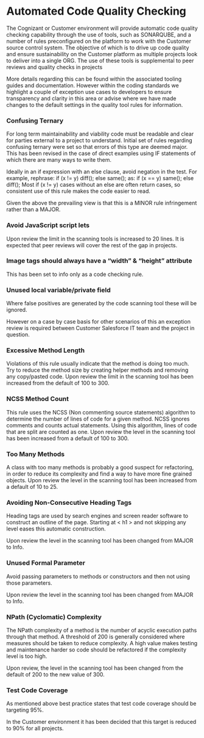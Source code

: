 # Automated Code Quality Checking

The Cognizant or Customer environment will provide automatic code quality checking capability through the use of tools, such as SONARQUBE, and a number of rules preconfigured on the platform to work with the Customer source control system. The objective of which is to drive up code quality and ensure sustainability on the Customer platform as multiple projects look to deliver into a single ORG. The use of these tools is supplemental to peer reviews and quality checks in projects

More details regarding this can be found within the associated tooling guides and documentation. However within the coding standards we highlight a couple of exception use cases to developers to ensure transparency and clarity in this area or advise where we have made changes to the default settings in the quality tool rules for information.
### Confusing Ternary

For long term maintainability and viability code must be readable and clear for parties external to a project to understand. Initial set of rules regarding confusing ternary were set so that errors of this type are deemed major. This has been revised in the case of direct examples using IF statements of which there are many ways to write them.

Ideally in an if expression with an else clause, avoid negation in the test. For example, rephrase: if (x != y) diff(); else same(); as: if (x == y) same(); else diff(); Most if (x != y) cases without an else are often return cases, so consistent use of this rule makes the code easier to read.

Given the above the prevailing view is that this is a MINOR rule infringement rather than a MAJOR.

### Avoid JavaScript script lets

Upon review the limit in the scanning tools is increased to 20 lines. It is expected that peer reviews will cover the rest of the gap in projects.
### Image tags should always have a “width” & “height” attribute

This has been set to info only as a code checking rule.

###	Unused local variable/private field

Where false positives are generated by the code scanning tool these will be ignored.

However on a case by case basis for other scenarios of this an exception review is required between Customer Salesforce IT team and the project in question.

###	Excessive Method Length

Violations of this rule usually indicate that the method is doing too much. Try to reduce the method size by creating helper methods and removing any copy/pasted code. Upon review the limit in the scanning tool has been increased from the default of 100 to 300.

### NCSS Method Count

This rule uses the NCSS (Non commenting source statements) algorithm to determine the number of lines of code for a given method. NCSS ignores comments and counts actual statements. Using this algorithm, lines of code that are split are counted as one. Upon review the level in the scanning tool has been increased from a default of 100 to 300.
### Too Many Methods

A class with too many methods is probably a good suspect for refactoring, in order to reduce its complexity and find a way to have more fine grained objects. Upon review the level in the scanning tool has been increased from a default of 10 to 25.

### Avoiding Non-Consecutive Heading Tags

Heading tags are used by search engines and screen reader software to construct an outline of the page. Starting at < h1 > and not skipping any level eases this automatic construction.

Upon review the level in the scanning tool has been changed from MAJOR to Info.

###	Unused Formal Parameter

Avoid passing parameters to methods or constructors and then not using those parameters.

Upon review the level in the scanning tool has been changed from MAJOR to Info.

###   NPath (Cyclomatic) Complexity

The NPath complexity of a method is the number of acyclic execution paths through that method. A threshold of 200 is generally considered where measures should be taken to reduce complexity. A high value makes testing and maintenance harder so code should be refactored if the complexity level is too high.

Upon review, the level in the scanning tool has been changed from the default of 200 to the new value of 300.

###  Test Code Coverage

As mentioned above best practice states that test code coverage should be targeting 95%.

In the Customer environment it has been decided that this target is reduced to 90% for all projects.


